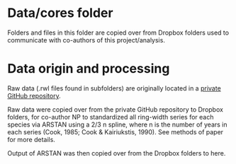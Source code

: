 # Data/cores folder

Folders and files in this folder are copied over from Dropbox folders used to communicate with co-authors of this project/analysis.

# Data origin and processing

Raw data (.rwl files found in subfolders) are originally located in a [private GitHub repository](https://github.com/SCBI-ForestGEO/SCBI-ForestGEO-Data_private/tree/master/tree_cores/chronologies/current_chronologies/complete).

Raw data were copied over from the private GitHub repository to Dropbox folders, for co-author NP to standardized all ring-width series for each species via ARSTAN using a 2/3 n spline, where n is the number of years in each series (Cook, 1985; Cook & Kairiukstis, 1990). 
See methods of paper for more details.

Output of ARSTAN was then copied over from the Dropbox folders to here.
